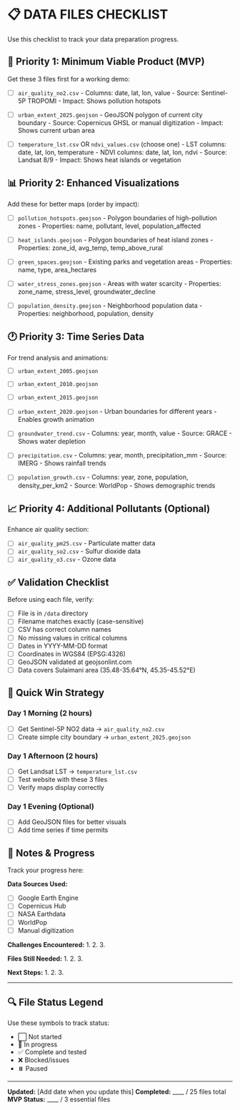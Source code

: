 # 📋 DATA FILES CHECKLIST

Use this checklist to track your data preparation progress.

## 🎯 Priority 1: Minimum Viable Product (MVP)

Get these 3 files first for a working demo:

- [ ] `air_quality_no2.csv`
      - Columns: date, lat, lon, value
      - Source: Sentinel-5P TROPOMI
      - Impact: Shows pollution hotspots

- [ ] `urban_extent_2025.geojson`
      - GeoJSON polygon of current city boundary
      - Source: Copernicus GHSL or manual digitization
      - Impact: Shows current urban area

- [ ] `temperature_lst.csv` OR `ndvi_values.csv` (choose one)
      - LST columns: date, lat, lon, temperature
      - NDVI columns: date, lat, lon, ndvi
      - Source: Landsat 8/9
      - Impact: Shows heat islands or vegetation

## 📊 Priority 2: Enhanced Visualizations

Add these for better maps (order by impact):

- [ ] `pollution_hotspots.geojson`
      - Polygon boundaries of high-pollution zones
      - Properties: name, pollutant, level, population_affected

- [ ] `heat_islands.geojson`
      - Polygon boundaries of heat island zones
      - Properties: zone_id, avg_temp, temp_above_rural

- [ ] `green_spaces.geojson`
      - Existing parks and vegetation areas
      - Properties: name, type, area_hectares

- [ ] `water_stress_zones.geojson`
      - Areas with water scarcity
      - Properties: zone_name, stress_level, groundwater_decline

- [ ] `population_density.geojson`
      - Neighborhood population data
      - Properties: neighborhood, population, density

## 🕐 Priority 3: Time Series Data

For trend analysis and animations:

- [ ] `urban_extent_2005.geojson`
- [ ] `urban_extent_2010.geojson`
- [ ] `urban_extent_2015.geojson`
- [ ] `urban_extent_2020.geojson`
      - Urban boundaries for different years
      - Enables growth animation

- [ ] `groundwater_trend.csv`
      - Columns: year, month, value
      - Source: GRACE
      - Shows water depletion

- [ ] `precipitation.csv`
      - Columns: year, month, precipitation_mm
      - Source: IMERG
      - Shows rainfall trends

- [ ] `population_growth.csv`
      - Columns: year, zone, population, density_per_km2
      - Source: WorldPop
      - Shows demographic trends

## 📈 Priority 4: Additional Pollutants (Optional)

Enhance air quality section:

- [ ] `air_quality_pm25.csv`
      - Particulate matter data
- [ ] `air_quality_so2.csv`
      - Sulfur dioxide data
- [ ] `air_quality_o3.csv`
      - Ozone data

## ✅ Validation Checklist

Before using each file, verify:

- [ ] File is in `/data` directory
- [ ] Filename matches exactly (case-sensitive)
- [ ] CSV has correct column names
- [ ] No missing values in critical columns
- [ ] Dates in YYYY-MM-DD format
- [ ] Coordinates in WGS84 (EPSG:4326)
- [ ] GeoJSON validated at geojsonlint.com
- [ ] Data covers Sulaimani area (35.48-35.64°N, 45.35-45.52°E)

## 🎯 Quick Win Strategy

### Day 1 Morning (2 hours)

- [ ] Get Sentinel-5P NO2 data → `air_quality_no2.csv`
- [ ] Create simple city boundary → `urban_extent_2025.geojson`

### Day 1 Afternoon (2 hours)

- [ ] Get Landsat LST → `temperature_lst.csv`
- [ ] Test website with these 3 files
- [ ] Verify maps display correctly

### Day 1 Evening (Optional)

- [ ] Add GeoJSON files for better visuals
- [ ] Add time series if time permits

## 📝 Notes & Progress

Track your progress here:

**Data Sources Used:**

- [ ] Google Earth Engine
- [ ] Copernicus Hub
- [ ] NASA Earthdata
- [ ] WorldPop
- [ ] Manual digitization

**Challenges Encountered:**
1.
2.
3.

**Files Still Needed:**
1.
2.
3.

**Next Steps:**
1.
2.
3.

---

## 🔍 File Status Legend

Use these symbols to track status:

- ⬜ Not started
- 🔄 In progress
- ✅ Complete and tested
- ❌ Blocked/issues
- ⏸️ Paused

---

**Updated:** [Add date when you update this]
**Completed:** ____ / 25 files total
**MVP Status:** ____ / 3 essential files
